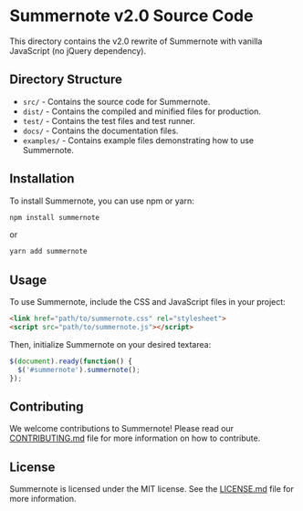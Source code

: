# Summernote v2.0 Source Code

This directory contains the v2.0 rewrite of Summernote with vanilla JavaScript (no jQuery dependency).

## Directory Structure

- `src/` - Contains the source code for Summernote.
- `dist/` - Contains the compiled and minified files for production.
- `test/` - Contains the test files and test runner.
- `docs/` - Contains the documentation files.
- `examples/` - Contains example files demonstrating how to use Summernote.

## Installation

To install Summernote, you can use npm or yarn:

```bash
npm install summernote
```

or

```bash
yarn add summernote
```

## Usage

To use Summernote, include the CSS and JavaScript files in your project:

```html
<link href="path/to/summernote.css" rel="stylesheet">
<script src="path/to/summernote.js"></script>
```

Then, initialize Summernote on your desired textarea:

```javascript
$(document).ready(function() {
  $('#summernote').summernote();
});
```

## Contributing

We welcome contributions to Summernote! Please read our [CONTRIBUTING.md](CONTRIBUTING.md) file for more information on how to contribute.

## License

Summernote is licensed under the MIT license. See the [LICENSE.md](LICENSE.md) file for more information.

